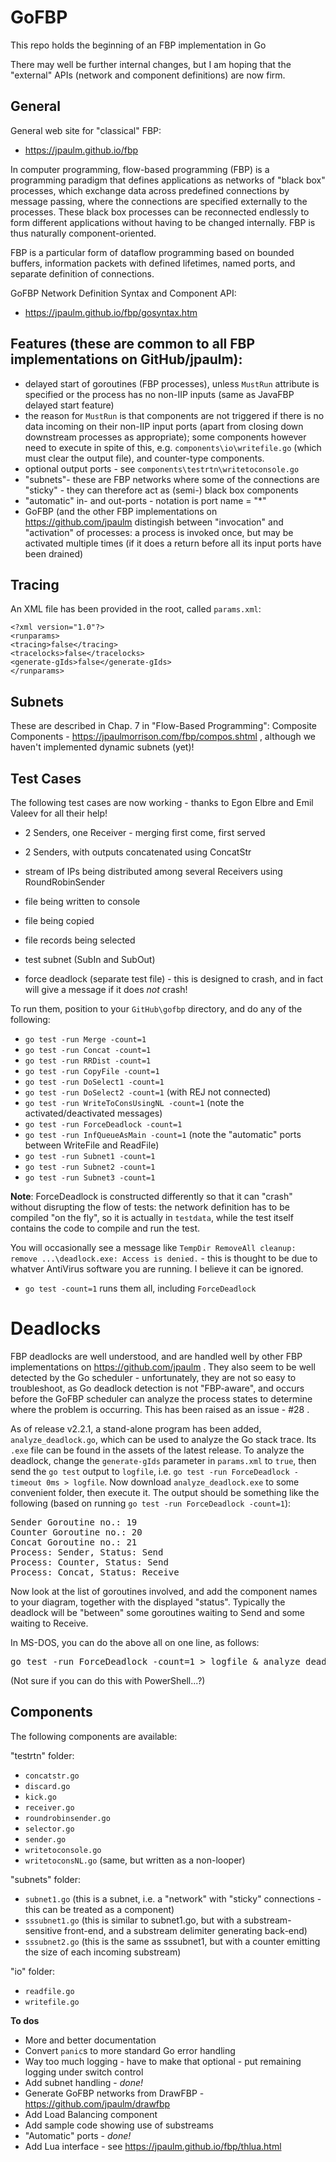 # GoFBP 

This repo holds the beginning of an FBP implementation in Go

There may well be further internal changes, but I am hoping that the "external" APIs (network and component definitions) are now firm. 

## General
 
General web site for "classical" FBP: 
* https://jpaulm.github.io/fbp

In computer programming, flow-based programming (FBP) is a programming paradigm that defines applications as networks of "black box" processes, which exchange data across predefined connections by message passing, where the connections are specified externally to the processes. These black box processes can be reconnected endlessly to form different applications without having to be changed internally. FBP is thus naturally component-oriented.

FBP is a particular form of dataflow programming based on bounded buffers, information packets with defined lifetimes, named ports, and separate definition of connections.
 
GoFBP Network Definition Syntax and Component API:
* https://jpaulm.github.io/fbp/gosyntax.htm

## Features (these are common to all FBP implementations on GitHub/jpaulm):

- delayed start of goroutines (FBP processes), unless `MustRun` attribute is specified or the process has no non-IIP inputs (same as JavaFBP delayed start feature) 
- the reason for `MustRun` is that components are not triggered if there is no data incoming on their non-IIP input ports (apart from closing down downstream processes as appropriate);  some components however need to execute in spite of this, e.g. `components\io\writefile.go` (which must clear the output file), and counter-type components.
- optional output ports - see `components\testrtn\writetoconsole.go`
- "subnets"- these are FBP networks where some of the connections are "sticky" - they can therefore act as (semi-) black box components
- "automatic" in- and out-ports - notation is port name = "*"
- GoFBP (and the other FBP implementations on https://github.com/jpaulm distingish between "invocation" and "activation" of processes: a process is invoked once, but may be activated multiple times (if it does a return before all its input ports have been drained) 

## Tracing

An XML file has been provided in the root, called `params.xml`:
```
<?xml version="1.0"?> 
<runparams>
<tracing>false</tracing>
<tracelocks>false</tracelocks>
<generate-gIds>false</generate-gIds> 
</runparams>
```

## Subnets
These are described in Chap. 7 in "Flow-Based Programming": Composite Components - https://jpaulmorrison.com/fbp/compos.shtml , although we haven't implemented dynamic subnets (yet)!

## Test Cases
The following test cases are now working - thanks to Egon Elbre and Emil Valeev for all their help!

- 2 Senders, one Receiver - merging first come, first served

- 2 Senders, with outputs concatenated using ConcatStr

- stream of IPs being distributed among several Receivers using RoundRobinSender 

- file being written to console  

- file being copied             

- file records being selected    

- test subnet (SubIn and SubOut)

- force deadlock (separate test file) - this is designed to crash, and in fact will give a message if it does *not* crash!
 

To run them, position to your `GitHub\gofbp` directory, and do any of the following:

- `go test -run Merge -count=1`
- `go test -run Concat -count=1`
- `go test -run RRDist -count=1`
- `go test -run CopyFile -count=1`
- `go test -run DoSelect1 -count=1`
- `go test -run DoSelect2 -count=1`  (with REJ not connected)
- `go test -run WriteToConsUsingNL -count=1`  (note the activated/deactivated messages)
- `go test -run ForceDeadlock -count=1`
- `go test -run InfQueueAsMain -count=1` (note the "automatic" ports between WriteFile and ReadFile)
- `go test -run Subnet1 -count=1` 
- `go test -run Subnet2 -count=1` 
- `go test -run Subnet3 -count=1` 


**Note**: ForceDeadlock is constructed differently so that it can "crash" without disrupting the flow of tests: the network definition has to be compiled "on the fly", so it is actually in `testdata`, while the test itself contains the code to compile and run the test.

You will occasionally see a message like `TempDir RemoveAll cleanup: remove ...\deadlock.exe: Access is denied.` - this is thought to be due to whatver AntiVirus software you are running.  I believe it can be ignored.

- `go test -count=1` runs them all, including `ForceDeadlock`

# Deadlocks

FBP deadlocks are well understood, and are handled well by other FBP implementations on https://github.com/jpaulm .  They also seem to be well detected by the Go scheduler - unfortunately, they are not so easy to troubleshoot, as Go deadlock detection is not "FBP-aware", and occurs before the GoFBP scheduler can analyze the process states to determine where the problem is occurring.  This has been raised as an issue - #28 .

As of release v2.2.1, a stand-alone program has been added, `analyze_deadlock.go`, which can be used to analyze the Go stack trace. Its `.exe` file can be found in the assets of the latest release.  To analyze the deadlock, change the `generate-gIds` parameter in `params.xml` to `true`, then send the `go test` output to `logfile`, i.e. `go test -run ForceDeadlock -timeout 0ms > logfile`.  Now download `analyze_deadlock.exe` to some convenient folder, then execute it.  The output should be something like the following (based on running `go test -run ForceDeadlock -count=1`):

<pre>
Sender Goroutine no.: 19
Counter Goroutine no.: 20
Concat Goroutine no.: 21
Process: Sender, Status: Send
Process: Counter, Status: Send
Process: Concat, Status: Receive
</pre>

Now look at the list of goroutines involved, and add the component names to your diagram, together with the displayed "status".  Typically the deadlock will be "between" some goroutines waiting to Send and some waiting to Receive.


In MS-DOS, you can do the above all on one line, as follows:

<pre>
go test -run ForceDeadlock -count=1 > logfile & analyze_deadlock.exe
</pre>

(Not sure if you can do this with PowerShell...?)

## Components

The following components are available:

"testrtn" folder:
- `concatstr.go`
- `discard.go`
- `kick.go`        
- `receiver.go`
- `roundrobinsender.go`
- `selector.go`
- `sender.go`
- `writetoconsole.go` 
- `writetoconsNL.go`   (same, but written as a non-looper)

"subnets" folder:
- `subnet1.go`   (this is a subnet, i.e. a "network" with "sticky" connections - this can be treated as a component)
- `sssubnet1.go`   (this is similar to subnet1.go, but with a substream-sensitive front-end, and a substream delimiter generating back-end)
- `sssubnet2.go`   (this is the same as sssubnet1, but with a counter emitting the size of each incoming substream)

"io" folder:
- `readfile.go`
- `writefile.go`

**To dos**

- More and better documentation
- Convert `panic`s to more standard Go error handling
- Way too much logging - have to make that optional - put remaining logging under switch control
- Add subnet handling - *done!*
- Generate GoFBP networks from DrawFBP - https://github.com/jpaulm/drawfbp
- Add Load Balancing component
- Add sample code showing use of substreams
- "Automatic" ports - *done!*
- Add Lua interface - see https://jpaulm.github.io/fbp/thlua.html 

